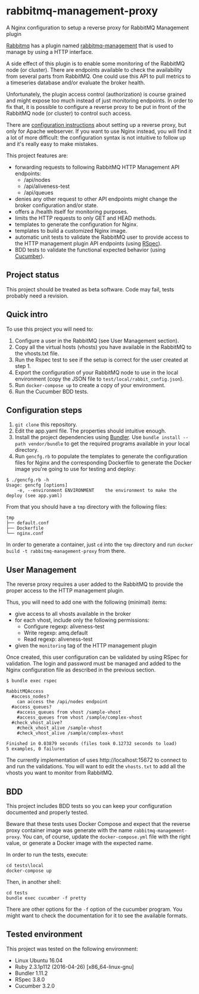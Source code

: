 # rabbitmq-management-proxy
A Nginx configuration to setup a reverse proxy for RabbitMQ Management plugin

[Rabbitmq](https://www.rabbitmq.com/) has a plugin named [rabbitmq-management](https://www.rabbitmq.com/management.html) that is used to manage by using a HTTP interface.

A side effect of this plugin is to enable some monitoring of the RabbitMQ node (or cluster). There are endpoints available to check the availability from several parts from RabbitMQ. One could use this API to pull metrics to a timeseries database and/or evaluate the broker health.

Unfortunately, the plugin  access control (authorization) is course grained and might expose too much instead of just monitoring endpoints. In order to fix that, it is possible to configure a reverse proxy to be put in front of the RabbitMQ node (or cluster) to control such access.

There are [configuration instructions](https://www.rabbitmq.com/management.html#proxy) about setting up a reverse proxy, but only for Apache webserver. If you want to use Nginx instead, you will find it a lot of more difficult: the configuration syntax is not intuitive to follow up and it's really easy to make mistakes.

This project features are:
- forwarding requests to following RabbitMQ HTTP Management API endpoints:
    - /api/nodes
    - /api/aliveness-test
    - /api/queues
- denies any other request to other API endpoints might change the broker configuration and/or state.
- offers a /health itself for monitoring purposes.
- limits the HTTP requests to only GET and HEAD methods.
- templates to generate the configuration for Nginx.
- templates to build a customized Nginx image.
- automatic unit tests to validate the RabbitMQ user to provide access to the HTTP management plugin API endpoints (using [RSpec](http://rspec.info/)).
- BDD tests to validate the functional expected behavior (using [Cucumber](https://cucumber.io/)).

## Project status

This project should be treated as beta software. Code may fail, tests probably need a revision.

## Quick intro

To use this project you will need to:

1. Configure a user in the RabbitMQ (see User Management section).
2. Copy all the virtual hosts (vhosts) you have available in the RabbitMQ to the vhosts.txt file.
3. Run the Rspec test to see if the setup is correct for the user created at step 1.
4. Export the configuration of your RabbitMQ node to use in the local environment (copy the JSON file to `test/local/rabbit_config.json`).
5. Run `docker-compose up` to create a copy of your environment.
6. Run the Cucumber BDD tests.

## Configuration steps

1. `git clone` this repository.
2. Edit the app.yaml file. The properties should intuitive enough.
3. Install the project dependencies using [Bundler](https://bundler.io). Use `bundle install --path vendor/bundle` to get the required programs available in your local directory.
4. Run `gencfg.rb` to populate the templates to generate the configuration files for Nginx and the corresponding Dockerfile to generate the Docker image you're going to use for testing and deploy:

```
$ ./gencfg.rb -h
Usage: gencfg [options]
    -e, --environment ENVIRONMENT    the environment to make the deploy (see app.yaml)
```

From that you should have a `tmp` directory with the following files:

```
tmp
├── default.conf
├── Dockerfile
└── nginx.conf
```

In order to generate a container, just `cd` into the `tmp` directory and run `docker build -t rabbitmq-management-proxy` from there.

## User Management

The reverse proxy requires a user added to the RabbitMQ to provide the proper access to the HTTP management plugin.

Thus, you will need to add one with the following (minimal) items:
- give access to all vhosts available in the broker
- for each vhost, include only the following permissions:
    - Configure regexp: aliveness-test
    - Write regexp: amq.default
    - Read regexp: aliveness-test
- given the `monitoring` tag of the HTTP management plugin

Once created, this user configuration can be validated by using RSpec for validation. The login and password must be managed and added to the Nginx configuration file as described in the previous section.

```
$ bundle exec rspec

RabbitMQAccess
  #access_nodes?
    can access the /api/nodes endpoint
  #access_queues?
    #access_queues from vhost /sample-vhost
    #access_queues from vhost /sample/complex-vhost
  #check_vhost_alive?
    #check_vhost_alive /sample-vhost
    #check_vhost_alive /sample/complex-vhost

Finished in 0.03879 seconds (files took 0.12732 seconds to load)
5 examples, 0 failures
```

The currently implementation of uses http://localhost:15672 to connect to and run the validations. You will want to edit the `vhosts.txt` to add all the vhosts you want to monitor from RabbitMQ.

## BDD

This project includes BDD tests so you can keep your configuration documented and properly tested.

Beware that these tests uses Docker Compose and expect that the reverse proxy container image was generate with the name `rabbitmq-management-proxy`. You can, of course, update the `docker-compose.yml` file with the right value, or generate a Docker image with the expected name.

In order to run the tests, execute:

```
cd tests\local
docker-compose up
```

Then, in another shell:

```
cd tests
bundle exec cucumber -f pretty
```

There are other options for the `-f` option of the cucumber program. You might want to check the documentation for it to see the available formats.

## Tested environment

This project was tested on the following environment:
- Linux Ubuntu 16.04
- Ruby 2.3.1p112 (2016-04-26) [x86_64-linux-gnu]
- Bundler 1.11.2
- RSpec 3.8.0
- Cucumber 3.2.0
